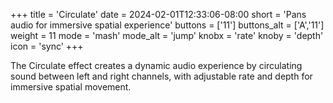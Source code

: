 +++
title = 'Circulate'
date = 2024-02-01T12:33:06-08:00
short = 'Pans audio for immersive spatial experience'
buttons = ['11']
buttons_alt = ['A','11']
weight = 11
mode = 'mash'
mode_alt = 'jump'
knobx = 'rate'
knoby = 'depth'
icon = 'sync'
+++


The Circulate effect creates a dynamic audio experience by circulating sound between left and right channels, with adjustable rate and depth for immersive spatial movement.